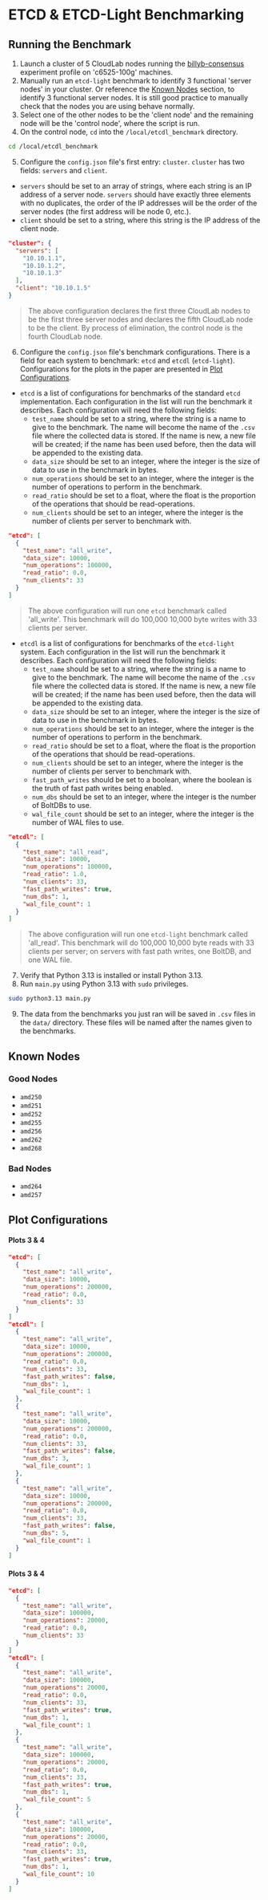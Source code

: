 # ETCD & ETCD-Light Benchmarking

## Running the Benchmark

1. Launch a cluster of 5 CloudLab nodes running the [billyb-consensus](https://www.cloudlab.us/show-profile.php?uuid=9d6c84f3-6431-11f0-90d9-e4434b2381fc) experiment profile on 'c6525-100g' machines.
2. Manually run an `etcd-light` benchmark to identify 3 functional 'server nodes' in your cluster. Or reference the [Known Nodes](#known-nodes) section, to identify 3 functional server nodes. It is still good practice to manually check that the nodes you are using behave normally.
3. Select one of the other nodes to be the 'client node' and the remaining node will be the 'control node', where the script is run.
4. On the control node, `cd` into the `/local/etcdl_benchmark` directory.

```bash
cd /local/etcdl_benchmark
```

5. Configure the `config.json` file's first entry: `cluster`. `cluster` has two fields: `servers` and `client`.

- `servers` should be set to an array of strings, where each string is an IP address of a server node. `servers` should have exactly three elements with no duplicates, the order of the IP addresses will be the order of the server nodes (the first address will be node 0, etc.).
- `client` should be set to a string, where this string is the IP address of the client node.

```json
"cluster": {
  "servers": [
    "10.10.1.1",
    "10.10.1.2",
    "10.10.1.3"
  ],
  "client": "10.10.1.5"
}
```

> The above configuration declares the first three CloudLab nodes to be the first three server nodes and declares the fifth CloudLab node to be the client. By process of elimination, the control node is the fourth CloudLab node.

6. Configure the `config.json` file's benchmark configurations. There is a field for each system to benchmark: `etcd` and `etcdl` (`etcd-light`). Configurations for the plots in the paper are presented in [Plot Configurations](#plot-configurations).

- `etcd` is a list of configurations for benchmarks of the standard `etcd` implementation. Each configuration in the list will run the benchmark it describes. Each configuration will need the following fields:
  - `test_name` should be set to a string, where the string is a name to give to the benchmark. The name will become the name of the `.csv` file where the collected data is stored. If the name is new, a new file will be created; if the name has been used before, then the data will be appended to the existing data.
  - `data_size` should be set to an integer, where the integer is the size of data to use in the benchmark in bytes.
  - `num_operations` should be set to an integer, where the integer is the number of operations to perform in the benchmark.
  - `read_ratio` should be set to a float, where the float is the proportion of the operations that should be read-operations.
  - `num_clients` should be set to an integer, where the integer is the number of clients per server to benchmark with.

```json
"etcd": [
  {
    "test_name": "all_write",
    "data_size": 10000,
    "num_operations": 100000,
    "read_ratio": 0.0,
    "num_clients": 33
  }
]
```

> The above configuration will run one `etcd` benchmark called 'all_write'. This benchmark will do 100,000 10,000 byte writes with 33 clients per server.

- `etcdl` is a list of configurations for benchmarks of the `etcd-light` system. Each configuration in the list will run the benchmark it describes. Each configuration will need the following fields:
  - `test_name` should be set to a string, where the string is a name to give to the benchmark. The name will become the name of the `.csv` file where the collected data is stored. If the name is new, a new file will be created; if the name has been used before, then the data will be appended to the existing data.
  - `data_size` should be set to an integer, where the integer is the size of data to use in the benchmark in bytes.
  - `num_operations` should be set to an integer, where the integer is the number of operations to perform in the benchmark.
  - `read_ratio` should be set to a float, where the float is the proportion of the operations that should be read-operations.
  - `num_clients` should be set to an integer, where the integer is the number of clients per server to benchmark with.
  - `fast_path_writes` should be set to a boolean, where the boolean is the truth of fast path writes being enabled.
  - `num_dbs` should be set to an integer, where the integer is the number of BoltDBs to use.
  - `wal_file_count` should be set to an integer, where the integer is the number of WAL files to use.

```json
"etcdl": [
  {
    "test_name": "all_read",
    "data_size": 10000,
    "num_operations": 100000,
    "read_ratio": 1.0,
    "num_clients": 33,
    "fast_path_writes": true,
    "num_dbs": 1,
    "wal_file_count": 1
  }
]
```

> The above configuration will run one `etcd-light` benchmark called 'all_read'. This benchmark will do 100,000 10,000 byte reads with 33 clients per server; on servers with fast path writes, one BoltDB, and one WAL file.

7. Verify that Python 3.13 is installed or install Python 3.13.
8. Run `main.py` using Python 3.13 with `sudo` privileges.

```bash
sudo python3.13 main.py
```

9. The data from the benchmarks you just ran will be saved in `.csv` files in the `data/` directory. These files will be named after the names given to the benchmarks.

## Known Nodes

### Good Nodes

- `amd250`
- `amd251`
- `amd252`
- `amd255`
- `amd256`
- `amd262`
- `amd268`

### Bad Nodes

- `amd264`
- `amd257`

## Plot Configurations

#### Plots 3 & 4

```json
"etcd": [
  {
    "test_name": "all_write",
    "data_size": 10000,
    "num_operations": 200000,
    "read_ratio": 0.0,
    "num_clients": 33
  }
]
"etcdl": [
  {
    "test_name": "all_write",
    "data_size": 10000,
    "num_operations": 200000,
    "read_ratio": 0.0,
    "num_clients": 33,
    "fast_path_writes": false,
    "num_dbs": 1,
    "wal_file_count": 1
  },
  {
    "test_name": "all_write",
    "data_size": 10000,
    "num_operations": 200000,
    "read_ratio": 0.0,
    "num_clients": 33,
    "fast_path_writes": false,
    "num_dbs": 3,
    "wal_file_count": 1
  },
  {
    "test_name": "all_write",
    "data_size": 10000,
    "num_operations": 200000,
    "read_ratio": 0.0,
    "num_clients": 33,
    "fast_path_writes": false,
    "num_dbs": 5,
    "wal_file_count": 1
  }
]
```

#### Plots 3 & 4

```json
"etcd": [
  {
    "test_name": "all_write",
    "data_size": 100000,
    "num_operations": 20000,
    "read_ratio": 0.0,
    "num_clients": 33
  }
]
"etcdl": [
  {
    "test_name": "all_write",
    "data_size": 100000,
    "num_operations": 20000,
    "read_ratio": 0.0,
    "num_clients": 33,
    "fast_path_writes": true,
    "num_dbs": 1,
    "wal_file_count": 1
  },
  {
    "test_name": "all_write",
    "data_size": 100000,
    "num_operations": 20000,
    "read_ratio": 0.0,
    "num_clients": 33,
    "fast_path_writes": true,
    "num_dbs": 1,
    "wal_file_count": 5
  },
  {
    "test_name": "all_write",
    "data_size": 100000,
    "num_operations": 20000,
    "read_ratio": 0.0,
    "num_clients": 33,
    "fast_path_writes": true,
    "num_dbs": 1,
    "wal_file_count": 10
  }
]
```
